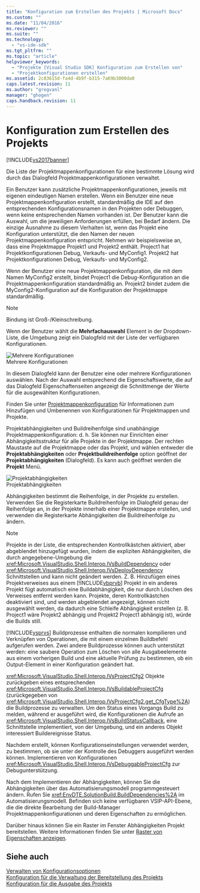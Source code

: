 ```yaml
---
title: "Konfiguration zum Erstellen des Projekts | Microsoft Docs"
ms.custom: ""
ms.date: "11/04/2016"
ms.reviewer: ""
ms.suite: ""
ms.technology: 
  - "vs-ide-sdk"
ms.tgt_pltfrm: ""
ms.topic: "article"
helpviewer_keywords: 
  - "Projekte [Visual Studio SDK] Konfiguration zum Erstellen von"
  - "Projektkonfigurationen erstellen"
ms.assetid: 2c83615d-fa4d-4b9f-b315-7a69b3000da0
caps.latest.revision: 11
ms.author: "gregvanl"
manager: "ghogen"
caps.handback.revision: 11
---
```

# Konfiguration zum Erstellen des Projekts
[!INCLUDE[vs2017banner](../../code-quality/includes/vs2017banner.md)]

Die Liste der Projektmappenkonfigurationen für eine bestimmte Lösung wird durch das Dialogfeld Projektmappenkonfigurationen verwaltet.  
  
 Ein Benutzer kann zusätzliche Projektmappenkonfigurationen, jeweils mit eigenen eindeutigen Namen erstellen. Wenn ein Benutzer eine neue Projektmappenkonfiguration erstellt, standardmäßig die IDE auf den entsprechenden Konfigurationsnamen in den Projekten oder Debuggen, wenn keine entsprechenden Namen vorhanden ist. Der Benutzer kann die Auswahl, um die jeweiligen Anforderungen erfüllen, bei Bedarf ändern. Die einzige Ausnahme zu diesem Verhalten ist, wenn das Projekt eine Konfiguration unterstützt, die den Namen der neuen Projektmappenkonfiguration entspricht. Nehmen wir beispielsweise an, dass eine Projektmappe Projekt1 und Projekt2 enthält. Project1 hat Projektkonfigurationen Debug, Verkaufs\- und MyConfig1. Projekt2 hat Projektkonfigurationen Debug, Verkaufs\- und MyConfig2.  
  
 Wenn der Benutzer eine neue Projektmappenkonfiguration, die mit dem Namen MyConfig2 erstellt, bindet Project1 die Debug\-Konfiguration an die Projektmappenkonfiguration standardmäßig an. Projekt2 bindet zudem die MyConfig2\-Konfiguration auf die Konfiguration der Projektmappe standardmäßig.  
  
> [!NOTE]
>  Bindung ist Groß\-\/Kleinschreibung.  
  
 Wenn der Benutzer wählt die **Mehrfachauswahl** Element in der Dropdown\-Liste, die Umgebung zeigt ein Dialogfeld mit der Liste der verfügbaren Konfigurationen.  
  
 ![Mehrere Konfigurationen](~/docs/extensibility/internals/media/vsmultiplecfgs.gif "vsMultipleCfgs")  
Mehrere Konfigurationen  
  
 In diesem Dialogfeld kann der Benutzer eine oder mehrere Konfigurationen auswählen. Nach der Auswahl entsprechend die Eigenschaftswerte, die auf das Dialogfeld Eigenschaftenseiten angezeigt die Schnittmenge der Werte für die ausgewählten Konfigurationen.  
  
 Finden Sie unter [Projektmappenkonfiguration](../../extensibility/internals/solution-configuration.md) für Informationen zum Hinzufügen und Umbenennen von Konfigurationen für Projektmappen und Projekte.  
  
 Projektabhängigkeiten und Buildreihenfolge sind unabhängige Projektmappenkonfiguration: d. h. Sie können nur Einrichten einer Abhängigkeitsstruktur für alle Projekte in der Projektmappe. Der rechten Maustaste auf die Projektmappe oder das Projekt, und wählen entweder die **Projektabhängigkeiten** oder **Projektbuildreihenfolge** option geöffnet der **Projektabhängigkeiten** \(Dialogfeld\). Es kann auch geöffnet werden die **Projekt** Menü.  
  
 ![Projektabhängigkeiten](~/docs/extensibility/internals/media/vsprojdependencies.gif "vsProjDependencies")  
Projektabhängigkeiten  
  
 Abhängigkeiten bestimmt die Reihenfolge, in der Projekte zu erstellen. Verwenden Sie die Registerkarte Buildreihenfolge im Dialogfeld genau der Reihenfolge an, in der Projekte innerhalb einer Projektmappe erstellen, und verwenden die Registerkarte Abhängigkeiten die Buildreihenfolge zu ändern.  
  
> [!NOTE]
>  Projekte in der Liste, die entsprechenden Kontrollkästchen aktiviert, aber abgeblendet hinzugefügt wurden, indem die expliziten Abhängigkeiten, die durch angegebene\-Umgebung die <xref:Microsoft.VisualStudio.Shell.Interop.IVsBuildDependency> oder <xref:Microsoft.VisualStudio.Shell.Interop.IVsDeployDependency> Schnittstellen und kann nicht geändert werden. Z. B. Hinzufügen eines Projektverweises aus einem [!INCLUDE[vbprvb](../../code-quality/includes/vbprvb_md.md)] Projekt in ein anderes Projekt fügt automatisch eine Buildabhängigkeit, die nur durch Löschen des Verweises entfernt werden kann. Projekte, deren Kontrollkästchen deaktiviert sind, und werden abgeblendet angezeigt, können nicht ausgewählt werden, da dadurch eine Schleife Abhängigkeit erstellen \(z. B. Project1 wäre Projekt2 abhängig und Projekt2 Project1 abhängig ist\), würde die Builds still.  
  
 [!INCLUDE[vsprvs](../../code-quality/includes/vsprvs_md.md)] Buildprozesse enthalten die normalen kompilieren und Verknüpfen von Operationen, die mit einem einzelnen Buildbefehl aufgerufen werden. Zwei andere Buildprozesse können auch unterstützt werden: eine saubere Operation zum Löschen von alle Ausgabeelemente aus einem vorherigen Build und eine aktuelle Prüfung zu bestimmen, ob ein Output\-Element in einer Konfiguration geändert hat.  
  
 <xref:Microsoft.VisualStudio.Shell.Interop.IVsProjectCfg2> Objekte zurückgeben eines entsprechenden <xref:Microsoft.VisualStudio.Shell.Interop.IVsBuildableProjectCfg> \(zurückgegeben von <xref:Microsoft.VisualStudio.Shell.Interop.IVsProjectCfg2.get_CfgType%2A>\) die Buildprozesse zu verwalten. Um den Status eines Vorgangs Build zu melden, während er ausgeführt wird, die Konfigurationen die Aufrufe an <xref:Microsoft.VisualStudio.Shell.Interop.IVsBuildStatusCallback>, eine Schnittstelle implementiert, von der Umgebung, und ein anderes Objekt interessiert Buildereignisse Status.  
  
 Nachdem erstellt, können Konfigurationseinstellungen verwendet werden, zu bestimmen, ob sie unter der Kontrolle des Debuggers ausgeführt werden können. Implementieren von Konfigurationen <xref:Microsoft.VisualStudio.Shell.Interop.IVsDebuggableProjectCfg> zur Debugunterstützung.  
  
 Nach dem Implementieren der Abhängigkeiten, können Sie die Abhängigkeiten über das Automatisierungsmodell programmgesteuert ändern. Rufen Sie <xref:EnvDTE.SolutionBuild.BuildDependencies%2A> im Automatisierungsmodell. Befinden sich keine verfügbaren VSIP\-API\-Ebene, die die direkte Bearbeitung der Build\-Manager Projektmappenkonfigurationen und deren Eigenschaften zu ermöglichen.  
  
 Darüber hinaus können Sie ein Raster im Fenster Abhängigkeiten Projekt bereitstellen. Weitere Informationen finden Sie unter [Raster von Eigenschaften anzeigen](../../extensibility/internals/properties-display-grid.md).  
  
## Siehe auch  
 [Verwalten von Konfigurationsoptionen](../../extensibility/internals/managing-configuration-options.md)   
 [Konfiguration für die Verwaltung der Bereitstellung des Projekts](../../extensibility/internals/project-configuration-for-managing-deployment.md)   
 [Konfiguration für die Ausgabe des Projekts](../../extensibility/internals/project-configuration-for-output.md)